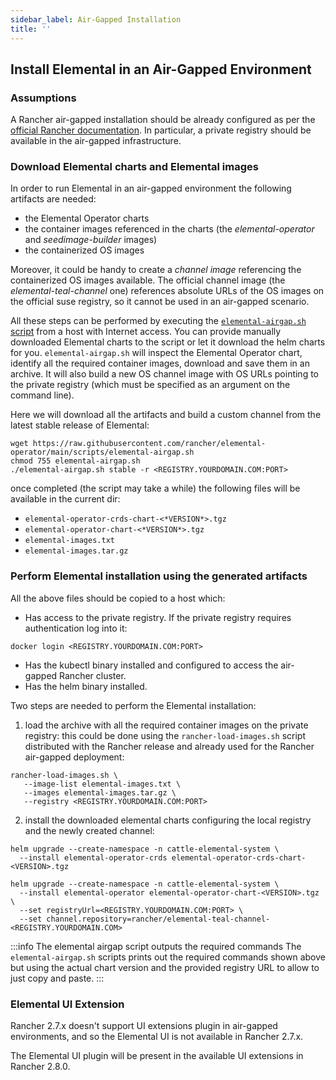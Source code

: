 ```yaml
---
sidebar_label: Air-Gapped Installation
title: ''
---
```


## Install Elemental in an Air-Gapped Environment

### Assumptions
A Rancher air-gapped installation should be already configured as per the [official Rancher documentation](https://ranchermanager.docs.rancher.com/pages-for-subheaders/air-gapped-helm-cli-install).
In particular, a private registry should be available in the air-gapped infrastructure.

### Download Elemental charts and Elemental images
In order to run Elemental in an air-gapped environment the following artifacts are needed:
- the Elemental Operator charts
- the container images referenced in the charts (the *elemental-operator* and *seedimage-builder* images)
- the containerized OS images

Moreover, it could be handy to create a *channel image* referencing the containerized OS images available.
The official channel image (the *elemental-teal-channel* one) references absolute URLs of the OS images on the official suse registry, so it cannot be used in an air-gapped scenario.

All these steps can be performed by executing the [`elemental-airgap.sh` script](https://raw.githubusercontent.com/rancher/elemental-operator/main/scripts/elemental-airgap.sh) from a host with Internet access.
You can provide manually downloaded Elemental charts to the script or let it download the helm charts for you.
`elemental-airgap.sh` will inspect the Elemental Operator chart, identify all the required container images, download and save them in an archive.
It will also build a new OS channel image with OS URLs pointing to the private registry (which must be specified as an argument on the command line).

Here we will download all the artifacts and build a custom channel from the latest stable release of Elemental:

```shell showLineNumbers
wget https://raw.githubusercontent.com/rancher/elemental-operator/main/scripts/elemental-airgap.sh
chmod 755 elemental-airgap.sh
./elemental-airgap.sh stable -r <REGISTRY.YOURDOMAIN.COM:PORT>
```

once completed (the script may take a while) the following files will be available in the current dir:
- `elemental-operator-crds-chart-<*VERSION*>.tgz`
- `elemental-operator-chart-<*VERSION*>.tgz`
- `elemental-images.txt`
- `elemental-images.tar.gz`

### Perform Elemental installation using the generated artifacts
All the above files should be copied to a host which:
- Has access to the private registry. If the private registry requires authentication log into it:
```shellnocolor showLineNumbers
docker login <REGISTRY.YOURDOMAIN.COM:PORT>
```
- Has the kubectl binary installed and configured to access the air-gapped Rancher cluster.
- Has the helm binary installed.

Two steps are needed to perform the Elemental installation:
1. load the archive with all the required container images on the private registry:
this could be done using the `rancher-load-images.sh` script distributed with the Rancher release and already used for the Rancher air-gapped deployment:
```shellnocolor showLineNumbers
rancher-load-images.sh \
   --image-list elemental-images.txt \
   --images elemental-images.tar.gz \
   --registry <REGISTRY.YOURDOMAIN.COM:PORT>
```
2. install the downloaded elemental charts configuring the local registry and the newly created channel:
```shellnocolor showLineNumbers
helm upgrade --create-namespace -n cattle-elemental-system \
  --install elemental-operator-crds elemental-operator-crds-chart-<VERSION>.tgz

helm upgrade --create-namespace -n cattle-elemental-system \
  --install elemental-operator elemental-operator-chart-<VERSION>.tgz \
  --set registryUrl=<REGISTRY.YOURDOMAIN.COM:PORT> \
  --set channel.repository=rancher/elemental-teal-channel-<REGISTRY.YOURDOMAIN.COM>
```

:::info The elemental airgap script outputs the required commands
The `elemental-airgap.sh` scripts prints out the required commands shown above but using the actual chart version and the provided registry URL to allow to just copy and paste.
:::

### Elemental UI Extension
Rancher 2.7.x doesn't support UI extensions plugin in air-gapped environments, and so the Elemental UI is not available in Rancher 2.7.x.

The Elemental UI plugin will be present in the available UI extensions in Rancher 2.8.0.